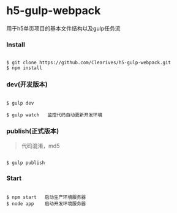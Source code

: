 # h5-gulp-webpack

用于h5单页项目的基本文件结构以及gulp任务流

### Install

```shell

$ git clone https://github.com/Clearives/h5-gulp-webpack.git
$ npm install

```

### dev(开发版本)

```shell

$ gulp dev

$ gulp watch   监控代码自动更新开发环境

```

### publish(正式版本)
> 代码混淆，md5

```shell

$ gulp publish

```

### Start

```shell

$ npm start   启动生产环境服务器
$ node app    启动开发环境服务器

```






    
    
